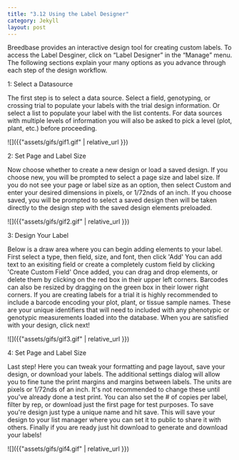 ```yaml
---
title: "3.12 Using the Label Designer"
category: Jekyll
layout: post
---
```

Breedbase provides an interactive design tool for creating custom labels. To access the Label Desginer, click on “Label Designer” in the “Manage” menu. The following sections explain your many options as you advance through each step of the design workflow.

1: Select a Datasource

The first step is to select a data source. Select a field, genotyping, or crossing trial to populate your labels with the trial design information. Or select a list to populate your label with the list contents.
For data sources with multiple levels of information you will also be asked to pick a level (plot, plant, etc.) before proceeding.

![]({{"assets/gifs/gif1.gif" | relative_url }})

2: Set Page and Label Size

Now choose whether to create a new design or load a saved design. If you choose new, you will be prompted to select a page size and label size.
If you do not see your page or label size as an option, then select Custom and enter your desired dimensions in pixels, or 1/72nds of an inch.
If you choose saved, you will be prompted to select a saved design then will be taken directly to the design step with the saved design elements preloaded.

![]({{"assets/gifs/gif2.gif" | relative_url }})

3: Design Your Label

Below is a draw area where you can begin adding elements to your label. First select a type, then field, size, and font, then click 'Add'
You can add text to an exisiting field or create a completely custom field by clicking 'Create Custom Field'
Once added, you can drag and drop elements, or delete them by clicking on the red box in their upper left corners.
Barcodes can also be resized by dragging on the green box in their lower right corners.
If you are creating labels for a trial it is highly recommended to include a barcode encoding your plot, plant, or tissue sample names.
These are your unique identifiers that will need to included with any phenotypic or genotypic measurements loaded into the database.
When you are satisfied with your design, click next!

![]({{"assets/gifs/gif3.gif" | relative_url }})

4: Set Page and Label Size

Last step! Here you can tweak your formatting and page layout, save your design, or download your labels.
The additional settings dialog will allow you to fine tune the print margins and margins between labels. The units are pixels or 1/72nds of an inch. It's not recommended to change these until you've already done a test print.
You can also set the # of copies per label, filter by rep, or download just the first page for test purposes.
To save you're design just type a unique name and hit save. This will save your design to your list manager where you can set it to public to share it with others.
Finally if you are ready just hit download to generate and download your labels!

![]({{"assets/gifs/gif4.gif" | relative_url }})

